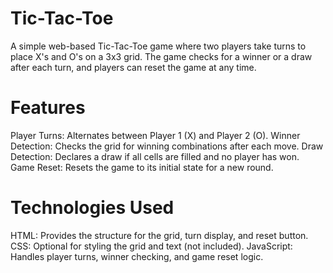 
# Tic-Tac-Toe
A simple web-based Tic-Tac-Toe game where two players take turns to place X's and O's on a 3x3 grid. The game checks for a winner or a draw after each turn, and players can reset the game at any time.

# Features
Player Turns: Alternates between Player 1 (X) and Player 2 (O).
Winner Detection: Checks the grid for winning combinations after each move.
Draw Detection: Declares a draw if all cells are filled and no player has won.
Game Reset: Resets the game to its initial state for a new round.
# Technologies Used
HTML: Provides the structure for the grid, turn display, and reset button.
CSS: Optional for styling the grid and text (not included).
JavaScript: Handles player turns, winner checking, and game reset logic.